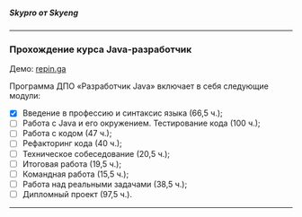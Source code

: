 ##### Skypro от Skyeng
***
### Прохождение курса Java-разработчик
Демо: [repin.ga](http://repin.ga)

Программа ДПО «Разработчик Java» включает в себя следующие модули:
* [x] Введение в профессию и синтаксис языка (66,5 ч.);
* [ ] Работа с Java и его окружением. Тестирование кода (100 ч.);
* [ ] Работа с кодом (47 ч.);
* [ ] Рефакторинг кода (40 ч.);
* [ ] Техническое собеседование (20,5 ч.);
* [ ] Итоговая работа (19,5 ч.);
* [ ] Командная работа (15,5 ч.);
* [ ] Работа над реальными задачами (38,5 ч.);
* [ ] Дипломный проект (97,5 ч.).
***